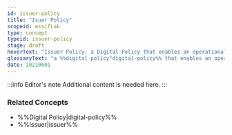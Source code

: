```yaml
---
id: issuer-policy
title: "Isuer Policy"
scopeid: essifLab
type: concept
typeid: issuer-policy
stage: draft
hoverText: "Issuer Policy: a Digital Policy that enables an operational Issuer component to function in accordance with the Objectives of its Principal."
glossaryText: "a %%digital policy^digital-policy%% that enables an operational %%issuer^issuer%% component to function in accordance with the %%objectives^objective%% of its %%principal^principal%%."
date: 20210601
---
```


:::info Editor's note
Additional content is needed here.
:::

### Related Concepts
- %%Digital Policy|digital-policy%%
- %%Issuer|issuer%%
